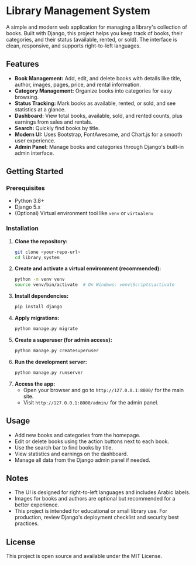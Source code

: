 # Library Management System

A simple and modern web application for managing a library's collection of books. Built with Django, this project helps you keep track of books, their categories, and their status (available, rented, or sold). The interface is clean, responsive, and supports right-to-left languages.

## Features

- **Book Management:** Add, edit, and delete books with details like title, author, images, pages, price, and rental information.
- **Category Management:** Organize books into categories for easy browsing.
- **Status Tracking:** Mark books as available, rented, or sold, and see statistics at a glance.
- **Dashboard:** View total books, available, sold, and rented counts, plus earnings from sales and rentals.
- **Search:** Quickly find books by title.
- **Modern UI:** Uses Bootstrap, FontAwesome, and Chart.js for a smooth user experience.
- **Admin Panel:** Manage books and categories through Django's built-in admin interface.

## Getting Started

### Prerequisites
- Python 3.8+
- Django 5.x
- (Optional) Virtual environment tool like `venv` or `virtualenv`

### Installation
1. **Clone the repository:**
   ```bash
   git clone <your-repo-url>
   cd library_system
   ```
2. **Create and activate a virtual environment (recommended):**
   ```bash
   python -m venv venv
   source venv/bin/activate  # On Windows: venv\Scripts\activate
   ```
3. **Install dependencies:**
   ```bash
   pip install django
   ```
4. **Apply migrations:**
   ```bash
   python manage.py migrate
   ```
5. **Create a superuser (for admin access):**
   ```bash
   python manage.py createsuperuser
   ```
6. **Run the development server:**
   ```bash
   python manage.py runserver
   ```
7. **Access the app:**
   - Open your browser and go to `http://127.0.0.1:8000/` for the main site.
   - Visit `http://127.0.0.1:8000/admin/` for the admin panel.

## Usage
- Add new books and categories from the homepage.
- Edit or delete books using the action buttons next to each book.
- Use the search bar to find books by title.
- View statistics and earnings on the dashboard.
- Manage all data from the Django admin panel if needed.

## Notes
- The UI is designed for right-to-left languages and includes Arabic labels.
- Images for books and authors are optional but recommended for a better experience.
- This project is intended for educational or small library use. For production, review Django's deployment checklist and security best practices.

## License
This project is open source and available under the MIT License.

